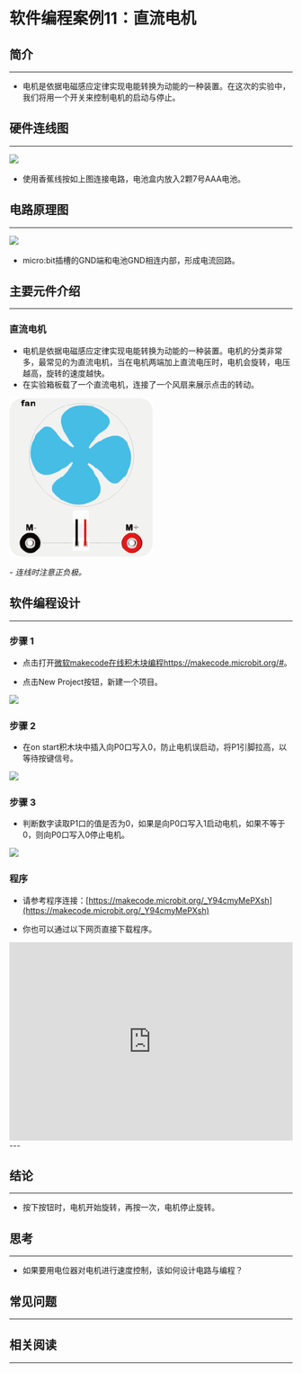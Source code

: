 # 软件编程案例11：直流电机

## 简介 ##
---
- 电机是依据电磁感应定律实现电能转换为动能的一种装置。在这次的实验中，我们将用一个开关来控制电机的启动与停止。

## 硬件连线图 ##
---
![](./images/rKbr0NQ.png)

- 使用香蕉线按如上图连接电路，电池盒内放入2颗7号AAA电池。

## 电路原理图 ##
---
![](./images/cBDx8Qv.png)

- micro:bit插槽的GND端和电池GND相连内部，形成电流回路。

## 主要元件介绍 ##
---
### 直流电机
- 电机是依据电磁感应定律实现电能转换为动能的一种装置。电机的分类非常多，最常见的为直流电机，当在电机两端加上直流电压时，电机会旋转，电压越高，旋转的速度越快。
- 在实验箱板载了一个直流电机，连接了一个风扇来展示点击的转动。

![](./images/case-13-4.png)

*- 连线时注意正负极。*

## 软件编程设计
---
### 步骤 1

- 点击打开[微软makecode在线积木块编程https://makecode.microbit.org/#](https://makecode.microbit.org/#)。

- 点击New Project按钮，新建一个项目。

![](./images/t34k5Zb.png)


### 步骤 2

- 在on start积木块中插入向P0口写入0，防止电机误启动，将P1引脚拉高，以等待按键信号。

![](./images/mzyXAKf.png)

### 步骤 3

- 判断数字读取P1口的值是否为0，如果是向P0口写入1启动电机，如果不等于0，则向P0口写入0停止电机。

![](./images/3UfQLdB.png)


### 程序

- 请参考程序连接：[https://makecode.microbit.org/_Y94cmyMePXsh](https://makecode.microbit.org/_Y94cmyMePXsh)

- 你也可以通过以下网页直接下载程序。

<div style="position:relative;height:0;padding-bottom:70%;overflow:hidden;"><iframe style="position:absolute;top:0;left:0;width:100%;height:100%;" src="https://makecode.microbit.org/#pub:_Y94cmyMePXsh" frameborder="0" sandbox="allow-popups allow-forms allow-scripts allow-same-origin"></iframe></div>  
---


## 结论
---
- 按下按钮时，电机开始旋转，再按一次，电机停止旋转。


## 思考
---
- 如果要用电位器对电机进行速度控制，该如何设计电路与编程？

## 常见问题
---


## 相关阅读  
---

